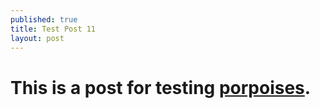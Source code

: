 ```yaml
---
published: true
title: Test Post 11
layout: post
---
```


# This is a post for testing [porpoises](http://en.wikipedia.org/wiki/Porpoise).

